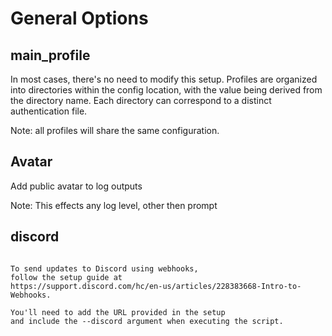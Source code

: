 # General Options

## main\_profile

In most cases, there's no need to modify this setup. Profiles are organized into directories within the config location, with the value being derived from the directory name. Each directory can correspond to a distinct authentication file.&#x20;

Note: all profiles will share the same configuration.



## **Avatar**

Add public avatar to log outputs

Note: This effects any log level, other then prompt&#x20;



## discord

```

To send updates to Discord using webhooks, 
follow the setup guide at
https://support.discord.com/hc/en-us/articles/228383668-Intro-to-Webhooks.
  
You'll need to add the URL provided in the setup 
and include the --discord argument when executing the script.
```
